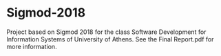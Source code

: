 # Sigmod-2018
Project based on Sigmod 2018 for the class Software Development for Information Systems of University of Athens. See the Final Report.pdf for more information.
